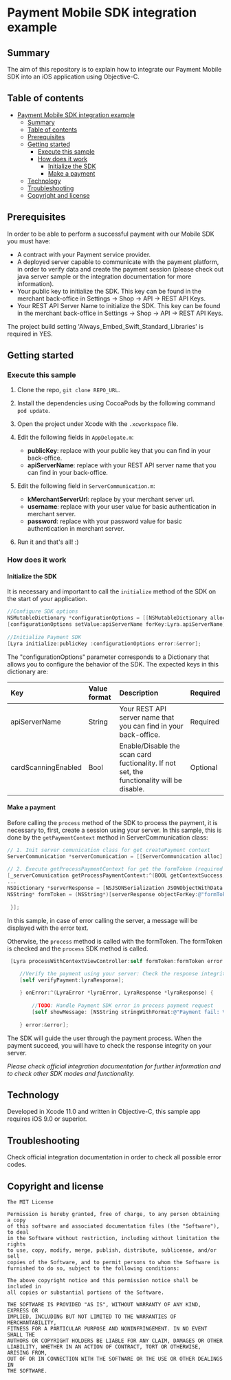 # Payment Mobile SDK integration example

## Summary

The aim of this repository is to explain how to integrate our Payment Mobile SDK into an iOS application using Objective-C.


## Table of contents

- [Payment Mobile SDK integration example](#payment-mobile-sdk-integration-example)
  - [Summary](#summary)
  - [Table of contents](#table-of-contents)
  - [Prerequisites](#prerequisites)
  - [Getting started](#getting-started)
    - [Execute this sample](#execute-this-sample)
    - [How does it work](#how-does-it-work)
        - [Initialize the SDK](#initialize-the-sdk)
        - [Make a payment](#make-a-payment)
  - [Technology](#technology)
  - [Troubleshooting](#troubleshooting)
  - [Copyright and license](#copyright-and-license)

## Prerequisites

In order to be able to perform a successful payment with our Mobile SDK you must have: 
* A contract with your Payment service provider.
* A deployed server capable to communicate with the payment platform, in order to verify data and create the payment session (please check out java server sample or the integration documentation for more information).
* Your public key to initialize the SDK. This key can be found in the merchant back-office in Settings -> Shop -> API -> REST API Keys.
* Your REST API Server Name to initialize the SDK. This key can be found in the merchant back-office in Settings -> Shop -> API -> REST API Keys.

The project build setting 'Always_Embed_Swift_Standard_Libraries' is required in YES.



## Getting started

### Execute this sample

1. Clone the repo, `git clone REPO_URL`. 

2. Install the dependencies using CocoaPods by the following command `pod update`.

3. Open the project under Xcode with the `.xcworkspace` file.

3. Edit the following fields in `AppDelegate.m`:
    - **publicKey**: replace with your public key that you can find in your back-office.
    - **apiServerName**: replace with your REST API server name that you can find in your back-office.

4. Edit the following field in `ServerCommunication.m`:
    - **kMerchantServerUrl**: replace by your merchant server url.
    - **username**: replace with your user value for basic authentication in merchant server.
    - **password**: replace with your password value for basic authentication in merchant server.

5. Run it and that's all! :)

### How does it work

#### Initialize the SDK

It is necessary and important to call the `initialize` method of the SDK on the start of your application. 

```objectivec
//Configure SDK options
NSMutableDictionary *configurationOptions = [[NSMutableDictionary alloc] init];
[configurationOptions setValue:apiServerName forKey:Lyra.apiServerName];
 
//Initialize Payment SDK
[Lyra initialize:publicKey :configurationOptions error:&error];
```
The "configurationOptions" parameter corresponds to a Dictionary that allows you to configure the behavior of the SDK. The expected keys in this dictionary are:

| Key             | Value format    | Description                                                        | Required   |
| :-------------------- | :-------- | :----------------------------------------------------------------- | :--------|
| apiServerName         | String    | Your REST API server name that you can find in your back-office. | Required |
| cardScanningEnabled   | Bool    | Enable/Disable the scan card fuctionality. If not set, the functionality will be disable. | Optional |


#### Make a payment

Before calling the `process` method of the SDK to process the payment,  it is necessary to, first, create a session using your server.
In this sample, this is done by the `getPaymentContext` method in ServerCommunication class:

```objectivec
// 1. Init server comunication class for get createPayment context
ServerCommunication *serverComunication = [[ServerCommunication alloc] init];

// 2. Execute getProcessPaymentContext for get the formToken (required param in SDK process method)
[_serverComunication getProcessPaymentContext:^(BOOL getContextSuccess, NSString *formToken, NSError* error) {
...
NSDictionary *serverResponse = [NSJSONSerialization JSONObjectWithData:data options:0 error:&parseError];
NSString* formToken = (NSString*)[serverResponse objectForKey:@"formToken"];
     
 }];
```

In this sample, in case of error calling the server, a message will be displayed with the error text.
  
Otherwise, the `process` method is called with the formToken. The formToken is checked and the `process` SDK method is called.

```objectivec
 [Lyra processWithContextViewController:self formToken:formToken error:&error onSuccess:^(LyraResponse *lyraResponse) {

	//Verify the payment using your server: Check the response integrity by 	verifying the hash on your server
	[self verifyPayment:lyraResponse];
            
	} onError:^(LyraError *lyraError, LyraResponse *lyraResponse) {
        
		//TODO: Handle Payment SDK error in process payment request
        [self showMessage: [NSString stringWithFormat:@"Payment fail: %@", lyraError.errorMessage]];
            
	} error:&error];
```

The SDK will guide the user through the payment process. When the payment succeed, you will have to check the response integrity on your server. 


*Please check official integration documentation for further information and to check other SDK modes and functionality.* 


## Technology

Developed in Xcode 11.0 and written in Objective-C, this sample app requires iOS 9.0 or superior.

## Troubleshooting

Check official integration documentation in order to check all possible error codes.

## Copyright and license
	The MIT License

	Permission is hereby granted, free of charge, to any person obtaining a copy
	of this software and associated documentation files (the "Software"), to deal
	in the Software without restriction, including without limitation the rights
	to use, copy, modify, merge, publish, distribute, sublicense, and/or sell
	copies of the Software, and to permit persons to whom the Software is
	furnished to do so, subject to the following conditions:

	The above copyright notice and this permission notice shall be included in
	all copies or substantial portions of the Software.

	THE SOFTWARE IS PROVIDED "AS IS", WITHOUT WARRANTY OF ANY KIND, EXPRESS OR
	IMPLIED, INCLUDING BUT NOT LIMITED TO THE WARRANTIES OF MERCHANTABILITY,
	FITNESS FOR A PARTICULAR PURPOSE AND NONINFRINGEMENT. IN NO EVENT SHALL THE
	AUTHORS OR COPYRIGHT HOLDERS BE LIABLE FOR ANY CLAIM, DAMAGES OR OTHER
	LIABILITY, WHETHER IN AN ACTION OF CONTRACT, TORT OR OTHERWISE, ARISING FROM,
	OUT OF OR IN CONNECTION WITH THE SOFTWARE OR THE USE OR OTHER DEALINGS IN
	THE SOFTWARE.

